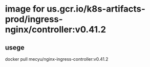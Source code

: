 # image for us.gcr.io/k8s-artifacts-prod/ingress-nginx/controller:v0.41.2
## usege
docker pull mecyu/nginx-ingress-controller:v0.41.2
